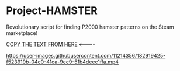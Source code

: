# Project-HAMSTER
Revolutionary script for finding P2000 hamster patterns on the Steam marketplace!

[COPY THE TEXT FROM HERE](https://raw.githubusercontent.com/Wilzzu/Project-HAMSTER/main/hamster.js) <----

https://user-images.githubusercontent.com/11214356/182919425-f523919b-04c0-41ca-9ec9-51b4deec1ffa.mp4

